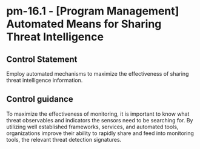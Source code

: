 # pm-16.1 - \[Program Management\] Automated Means for Sharing Threat Intelligence

## Control Statement

Employ automated mechanisms to maximize the effectiveness of sharing threat intelligence information.

## Control guidance

To maximize the effectiveness of monitoring, it is important to know what threat observables and indicators the sensors need to be searching for. By utilizing well established frameworks, services, and automated tools, organizations improve their ability to rapidly share and feed into monitoring tools, the relevant threat detection signatures.
